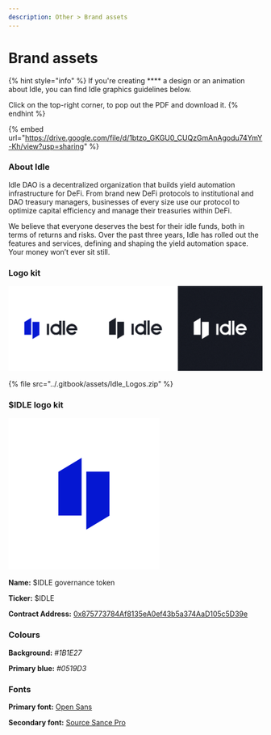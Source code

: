 ```yaml
---
description: Other > Brand assets
---
```


# Brand assets

{% hint style="info" %}
If you're creating **** a design or an animation about Idle, you can find Idle graphics guidelines below.

Click on the top-right corner, to pop out the PDF and download it.
{% endhint %}

{% embed url="https://drive.google.com/file/d/1btzo_GKGU0_CUQzGmAnAgodu74YmY-Kh/view?usp=sharing" %}

### About Idle

Idle DAO is a decentralized organization that builds yield automation infrastructure for DeFi. From brand new DeFi protocols to institutional and DAO treasury managers, businesses of every size use our protocol to optimize capital efficiency and manage their treasuries within DeFi.

We believe that everyone deserves the best for their idle funds, both in terms of returns and risks. Over the past three years, Idle has rolled out the features and services, defining and shaping the yield automation space. Your money won’t ever sit still.

### Logo kit

![](<../.gitbook/assets/image (68).png>)

{% file src="../.gitbook/assets/Idle_Logos.zip" %}

### $IDLE logo kit

****![](<../.gitbook/assets/image (56).png>)****

**Name:** $IDLE governance token

**Ticker:** $IDLE

**Contract Address:** [0x875773784Af8135eA0ef43b5a374AaD105c5D39e](http://etherscan.io/address/0x875773784Af8135eA0ef43b5a374AaD105c5D39e)

### Colours

**Background:** _#1B1E27_

**Primary blue:** _#0519D3_

### Fonts

**Primary font:** [Open Sans](https://fonts.google.com/specimen/Open+Sans)

**Secondary font:** [Source Sance Pro](https://fonts.google.com/specimen/Source+Sans+Pro)

